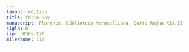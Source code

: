 ```yaml
---
layout: edition
title: folio 56v
manuscript: Florence, Biblioteca Marucelliana, Carte Rajna XIX.15
sigla: R
iip: r056v.tif
milestone: 112
---
```

